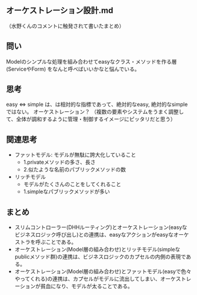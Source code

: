 オーケストレーション設計.md
---

（水野くんのコメントに触発されて書いたまとめ）

## 問い
Modelのシンプルな処理を組み合わせてeasyなクラス・メソッドを作る層(ServiceやForm)
をなんと呼べばいいかなと悩んでいる。

## 思考
easy <=> simple は、は相対的な指標であって、絶対的なeasy, 絶対的なsimpleではない。
オーケストレーション？
（複数の要素やシステムをうまく調整して、全体が調和するように管理・制御するイメージにピッタリだと思う）

## 関連思考
- ファットモデル: モデルが無駄に誇大化していること
  - 1.privateメソッドの多さ、長さ
  - 2.似たような名前のパブリックメソッドの数
- リッチモデル
  - モデルがたくさんのことをしてくれること
  - 1.simpleなパブリックメソッドが多い

## まとめ
- スリムコントローラー(DHHルーティング)とオーケストレーション(easyなビジネスロジック呼び出し)との連携は、easyなアクションがeasyなオーケストラを呼ぶことである。
- オーケストレーション(Model層の組み合わせ)とリッチモデル(simpleなpublicメソッド群)の連携は、ビジネスロジックのカプセルの内側の表現である。
- オーケストレーション(Model層の組み合わせ)とファットモデル(easyで色々やってくれる)の連携は、カプセルがモデルに流出してしまい、オーケストレーションが貧血になり、モデルが太ることである。

